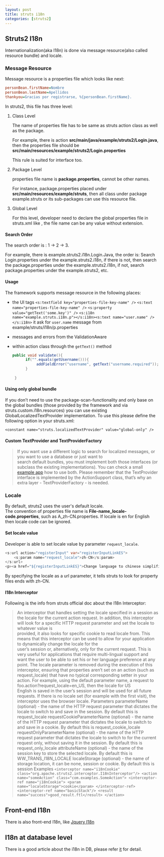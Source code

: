```yaml
---
layout: post
title: struts i18n
categories: [struts2]
---
```


## Struts2 I18n

Internationalization(aka I18n) is done via message resource(also called resource bundle) and locale.

### Message Resource

Message resource is a properties file which looks like next:

```INI
personBean.firstName=Nombre
personBean.lastName=Apellidos
thankyou=Gracias por registrarse, %{personBean.firstName}. 
```

In struts2, this file has three level:

1. Class Level

   The name of properties file has to be same as struts action class as well as the package.
   
   For example, there is action **src/main/java/example/struts2/Login.java**, then the properties file should be
   **src/main/resources/example/struts2/Login.properties**
   
   This rule is suited for interface too.
   
2. Package Level

   properties file name is **package.properties**, cannot be other names.
   
   For instance, package.properties placed under **src/main/resources/example/struts**, then all class under package  
   example.struts or its sub-packages can use this resource file.

3. Global Level

   For this level, developer need to declare the global properties file in struts.xml like
   **<constant name="struts.custom.i18n.resources" value="properties-file-name" />**, the file name can be any value without 
   extension.

#### Search Order

   The search order is : 1 -> 2 -> 3.
    
   For example, there is example.struts2.i18n.Login.Java, the order is:
   Search Login.properties under the example.struts2.i18n, if there is not, then search the package.properties under the
   example.struts2.i18n, if not, search package.properties under the example.struts2, etc.
    
#### Usage

   The framework supports message resource in the following places:
   
   - the UI tags
     `<s:textfield key="properties-file-key-name" />`
     `<s:text name="properties-file-key-name" />`
     `<s:property value="getText('some.key')" />`
     `<s:i18n name="example.struts.i18n.p"></s:i18n><s:text name="user.name" /></s:i18n>` it ask for `user.name` message from example/struts/i18n/p.properties
   - messages and errors from the ValidationAware
   - within action class through the `getText()` method
   
     ```Java
     public void validate(){
		   if("".equals(getUsername())){
			    addFieldError("username", getText("username.required"));
		   }
		
	  }
     ```
   
#### Using only global bundle

   If you don’t need to use the package-scan-functionality and only base on the global bundles (those provided by the 
   framework and via struts.custom.i18n.resources) you can use existing GlobalLocalizedTextProvider implementation. 
   To use this please define the following option in your struts.xml:

   `<constant name="struts.localizedTextProvider" value="global-only" />`
   
#### Custom TextProvider and TextProviderFactory

   > If you want use a different logic to search for localized messages, or you want to use a database or just want to  
   search default bundles, you must implement both those interfaces (or subclass the existing implementations). You can 
   check a small [example app](https://github.com/apache/struts-examples/tree/master/text-provider) how to use both. 
   Please remember that the TextProvider interface is implemented by the 
   ActionSupport class, that’s why an extra layer - TextProviderFactory - is needed.
   
### Locale

   By default, struts2 uses the user's default locale.  
   The convention of properties file name is **File-name_locale-code.properties**, such as A_zh-CN.properties.
   If locale is en for English then locale code can be ignored.
   
#### Set locale value

   Developer is able to set locale value by parameter `request_locale`.
   
   ```Java Server Pages
   <s:url action="registerInput" var="registerInputLinkES">
       <s:param name="request_locale">zh-CN</s:param>
   </s:url>
   <p><a href="${registerInputLinkES}">Change language to chinese simplified</a> </p>
   ```
   
   By specifying the locale as a url parameter, it tells struts to look for property files ends with zh-CN.
   
#### I18n Interceptor

   Following is the info from struts official doc about the I18n Interceptor:
   > An interceptor that handles setting the locale specified in a session as the locale for the current action request. 
     In addition, this interceptor will look for a specific HTTP request parameter and set the locale to whatever value is  
    provided, it also looks for specific cookie to read locale from. 
    This means that this interceptor can be used to allow for your application to dynamically change the locale for the  
    user’s session or, alternatively, only for the current request. 
    This is very useful for applications that require multi-lingual support and want the user to be able to set his 
    or her language preference at any point. 
    The locale parameter is removed during the execution of this interceptor, 
    ensuring that properties aren’t set on an action (such as request_locale) that have no typical corresponding setter in 
    your action.
    For example, using the default parameter name, a request to foo.action?request_locale=en_US, then the locale for US  
    English is saved in the user’s session and will be used for all future requests. If there is no locale set (for example 
    with the first visit), the interceptor uses the browser locale.
    Parameters
    parameterName (optional) - the name of the HTTP request parameter that dictates the locale to switch to and save in the     session. By default this is request_locale
    requestCookieParameterName (optional) - the name of the HTTP request parameter that dictates the locale to switch to and     save in a cookie. By default this is request_cookie_locale
    requestOnlyParameterName (optional) - the name of the HTTP request parameter that dictates the locale to switch to for       the current request only, without saving it in the session. By default this is request_only_locale
    attributeName (optional) - the name of the session key to store the selected locale. By default this is   
    WW_TRANS_I18N_LOCALE
    localeStorage (optional) - the name of storage location, it can be none, session or cookie. By default this is session
    Examples
    ```
    <interceptor name="i18nCookie" class="org.apache.struts2.interceptor.I18nInterceptor"/>
    <action name="someAction" class="com.examples.SomeAction">
        <interceptor-ref name="i18nCookie">
            <param name="localeStorage">cookie</param>
        </interceptor-ref>
        <interceptor-ref name="basicStack"/>
        <result name="success">good_result.ftl</result>
    </action>
    ```
    
 ## Front-end I18n

   There is also front-end I18n, like [Jquery I18n](https://github.com/jquery-i18n-properties/jquery-i18n-properties)
   
## I18n at database level

   There is a good article about the i18n in DB, please refer [it](http://www.vertabelo.com/blog/technical-articles/data-modeling-for-multiple-languages-how-to-design-a-localization-ready-system) for detail.
